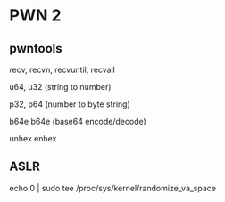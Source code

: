 # PWN 2

## pwntools

recv, recvn, recvuntil, recvall

u64, u32 (string to number)

p32, p64 (number to byte string)

b64e b64e (base64 encode/decode)

unhex enhex

## ASLR

echo 0 | sudo tee /proc/sys/kernel/randomize_va_space
